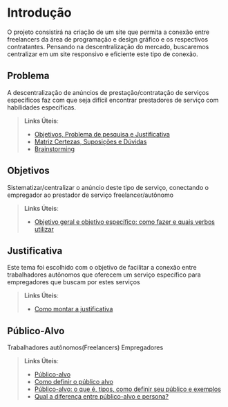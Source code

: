 # Introdução

O projeto consistirá na criação de um site que permita a conexão entre freelancers da área de programação e design gráfico e os respectivos contratantes. Pensando na descentralização do mercado, buscaremos centralizar em um site responsivo e eficiente este tipo de conexão.

## Problema
A descentralização de anúncios de prestação/contratação de serviços específicos faz com que seja difícil encontrar prestadores de serviço com habilidades específicas.

> **Links Úteis**:
> - [Objetivos, Problema de pesquisa e Justificativa](https://medium.com/@versioparole/objetivos-problema-de-pesquisa-e-justificativa-c98c8233b9c3)
> - [Matriz Certezas, Suposições e Dúvidas](https://medium.com/educa%C3%A7%C3%A3o-fora-da-caixa/matriz-certezas-suposi%C3%A7%C3%B5es-e-d%C3%BAvidas-fa2263633655)
> - [Brainstorming](https://www.euax.com.br/2018/09/brainstorming/)

## Objetivos

Sistematizar/centralizar o anúncio deste tipo de serviço, conectando o empregador ao prestador de serviço freelancer/autônomo


> **Links Úteis**:
> - [Objetivo geral e objetivo específico: como fazer e quais verbos utilizar](https://blog.mettzer.com/diferenca-entre-objetivo-geral-e-objetivo-especifico/)

## Justificativa

Este tema foi escolhido com o objetivo de facilitar a conexão entre trabalhadores autônomos que oferecem um serviço específico para empregadores que buscam por estes serviços

> **Links Úteis**:
> - [Como montar a justificativa](https://guiadamonografia.com.br/como-montar-justificativa-do-tcc/)

## Público-Alvo

Trabalhadores autônomos(Freelancers)
Empregadores


> **Links Úteis**:
> - [Público-alvo](https://blog.hotmart.com/pt-br/publico-alvo/)
> - [Como definir o público alvo](https://exame.com/pme/5-dicas-essenciais-para-definir-o-publico-alvo-do-seu-negocio/)
> - [Público-alvo: o que é, tipos, como definir seu público e exemplos](https://klickpages.com.br/blog/publico-alvo-o-que-e/)
> - [Qual a diferença entre público-alvo e persona?](https://rockcontent.com/blog/diferenca-publico-alvo-e-persona/)
